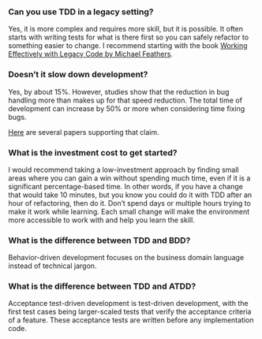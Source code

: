 <!--bl
(filemeta
    (title "FAQ"))
/bl-->

### Can you use TDD in a legacy setting? ###

Yes, it is more complex and requires more skill, but it is possible. It often starts with writing tests for what is there first so you can safely refactor to something easier to change. I recommend starting with the book [Working Effectively with Legacy Code by Michael Feathers](https://a.co/d/9HelBB9).

### Doesn’t it slow down development? ###

Yes, by about 15%. However, studies show that the reduction in bug handling more than makes up for that speed reduction. The total time of development can increase by 50% or more when considering time fixing bugs.

[Here](https://github.com/jason-kerney/CoachingResources#user-content-tdd-research) are several papers supporting that claim.

### What is the investment cost to get started? ###

I would recommend taking a low-investment approach by finding small areas where you can gain a win without spending much time, even if it is a significant percentage-based time. In other words, if you have a change that would take 10 minutes, but you know you could do it with TDD after an hour of refactoring, then do it. Don’t spend days or multiple hours trying to make it work while learning. Each small change will make the environment more accessible to work with and help you learn the skill.

### What is the difference between TDD and BDD? ###

Behavior-driven development focuses on the business domain language instead of technical jargon.

### What is the difference between TDD and ATDD? ###

Acceptance test-driven development is test-driven development, with the first test cases being larger-scaled tests that verify the acceptance criteria of a feature. These acceptance tests are written before any implementation code.